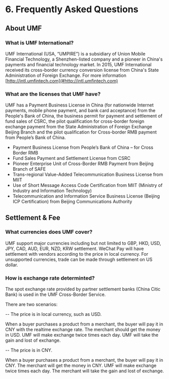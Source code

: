 # 6. Frequently Asked Questions

## About UMF

### What is UMF International?

UMF International (USA, “UMPIRE”) is a subsidiary of Union Mobile Financial Technology, a Shenzhen-listed company and a pioneer in China's payments and financial technology market. In 2015, UMF International received its cross-border currency conversion license from China's State Administration of Foreign Exchange. For more information [http://intl.umfintech.com](#http://intl.umfintech.com)

### What are the licenses that UMF have?

UMF has a Payment Business License in China (for nationwide Internet payments, mobile phone payment, and bank card acceptance) from the People's Bank of China, the business permit for payment and settlement of fund sales of CSRC, the pilot qualification for cross-border foreign exchange payment from the State Administration of Foreign Exchange Beijing Branch and the pilot qualification for Cross-border RMB payment from People’s Bank of China. 

- Payment Business License from People’s Bank of China – for Cross Border RMB
- Fund Sales Payment and Settlement License from CSRC
- Pioneer Enterprise Unit of Cross-Border RMB Payment from Beijing Branch of SAFE
- Trans-regional Value-Added Telecommunication Business License from MIIT
- Use of Short Message Access Code Certification from MIIT (Ministry of Industry and Information Technology)
- Telecommunication and Information Service Business License (Beijing ICP Certification) from Beijing Communications Authority

[comment]: # (### What kinds of service UMF International provided?)



[comment]: # (### What is the advantage of UMF International?)



[comment]: # (### What is the limitation of UMF International services?)



[comment]: # (## 6.3 Services)

[comment]: # (### Why UMF needs the details of each payment?)




## Settlement & Fee

### What currencies does UMF cover?

UMF support major currencies including but not limited to GBP, HKD, USD, JPY, CAD, AUD, EUR, NZD, KRW settlement. WeChat Pay will have settlement with vendors according to the price in local currency. For unsupported currencies, trade can be made through settlement on US dollar.

### How is exchange rate determinted?

The spot exchange rate provided by partner settlement banks (China Citic Bank) is used in the UMF Cross-Border Service. 

There are two scenarios:

-- The price is in local currency, such as USD. 

When a buyer purchases a product from a merchant, the buyer will pay it in CNY with the realtime exchange rate. The merchant should get the money in USD. UMF will make exchange twice times each day. UMF will take the gain and lost of exchange.

-- The price is in CNY. 

When a buyer purchases a product from a merchant, the buyer will pay it in CNY. The merchant will get the money in CNY. UMF will make exchange twice times each day. The merchant will take the gain and lost of exchange.

